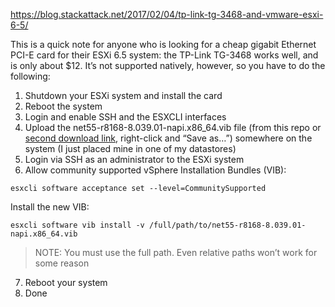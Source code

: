 https://blog.stackattack.net/2017/02/04/tp-link-tg-3468-and-vmware-esxi-6-5/

This is a quick note for anyone who is looking for a cheap gigabit Ethernet PCI-E card for their ESXi 6.5 system: the TP-Link TG-3468 works well, and is only about $12.  It’s not supported natively, however, so you have to do the following:

1. Shutdown your ESXi system and install the card
2. Reboot the system
3. Login and enable SSH and the ESXCLI interfaces
4. Upload the net55-r8168-8.039.01-napi.x86_64.vib file (from this repo or [second download link](https://storage.googleapis.com/files.stackattack.net/net55-r8168-8.039.01-napi.x86_64.vib), right-click and “Save as…”) somewhere on the system (I just placed mine in one of my datastores)
5. Login via SSH as an administrator to the ESXi system
6. Allow community supported vSphere Installation Bundles (VIB):
```
esxcli software acceptance set --level=CommunitySupported
```
Install the new VIB:
```
esxcli software vib install -v /full/path/to/net55-r8168-8.039.01-napi.x86_64.vib
```
>NOTE: You must use the full path. Even relative paths won’t work for some reason
7. Reboot your system
8. Done
